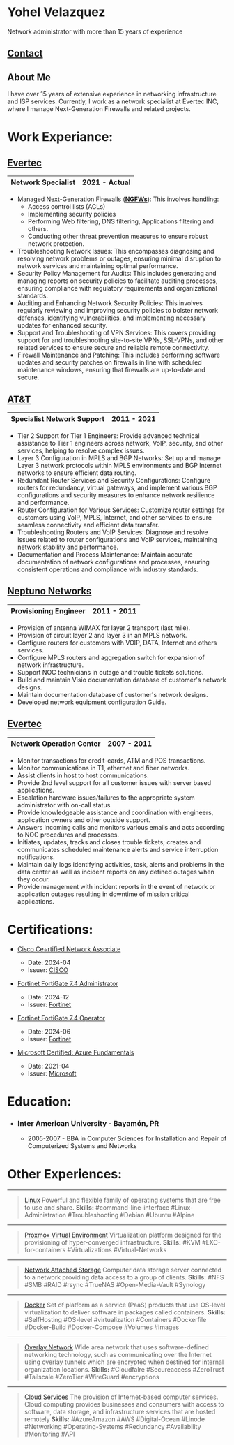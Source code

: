 # Yohel Velazquez

Network administrator with more than 15 years of experience

## [Contact](Contact.md)

## About Me

I have over 15 years of extensive experience in networking infrastructure and ISP services. Currently, I work as a network specialist at Evertec INC, where I manage Next-Generation Firewalls and related projects.

# Work Experiance:

## [Evertec](https://www.evertecinc.com)
| Network Specialist | 2021 - Actual |
| :----------------- | ------------- |

* Managed Next-Generation Firewalls (**[NGFWs](https://en.wikipedia.org/wiki/Next-generation_firewall)**): This involves handling:
  * Access control lists (ACLs)
  * Implementing security policies
  * Performing Web filtering, DNS filtering, Applications filtering and others.
  * Conducting other threat prevention measures to ensure robust network protection.
* Troubleshooting Network Issues: This encompasses diagnosing and resolving network problems or outages, ensuring minimal disruption to network services and maintaining optimal performance.
* Security Policy Management for Audits: This includes generating and managing reports on security policies to facilitate auditing processes, ensuring compliance with regulatory requirements and organizational standards.
* Auditing and Enhancing Network Security Policies: This involves regularly reviewing and improving security policies to bolster network defenses, identifying vulnerabilities, and implementing necessary updates for enhanced security.
* Support and Troubleshooting of VPN Services: This covers providing support for and troubleshooting site-to-site VPNs, SSL-VPNs, and other related services to ensure secure and reliable remote connectivity.
* Firewall Maintenance and Patching: This includes performing software updates and security patches on firewalls in line with scheduled maintenance windows, ensuring that firewalls are up-to-date and secure.
  
## [AT&T](https://www.business.att.com/learn/top-voices/one-unifies-its-business-with-an-att-mpls-vpn-solution.html)
| Specialist Network Support | 2011 - 2021 |
| :------------------------- | ----------: |

* Tier 2 Support for Tier 1 Engineers: Provide advanced technical assistance to Tier 1 engineers across network, VoIP, security, and other services, helping to resolve complex issues.
* Layer 3 Configuration in MPLS and BGP Networks: Set up and manage Layer 3 network protocols within MPLS environments and BGP Internet networks to ensure efficient data routing.
* Redundant Router Services and Security Configurations: Configure routers for redundancy, virtual gateways, and implement various BGP configurations and security measures to enhance network resilience and performance.
* Router Configuration for Various Services: Customize router settings for customers using VoIP, MPLS, Internet, and other services to ensure seamless connectivity and efficient data transfer.
* Troubleshooting Routers and VoIP Services: Diagnose and resolve issues related to router configurations and VoIP services, maintaining network stability and performance.
* Documentation and Process Maintenance: Maintain accurate documentation of network configurations and processes, ensuring consistent operations and compliance with industry standards.
  
## [Neptuno Networks](https://www.neptunopr.com)
| Provisioning Engineer | 2011 - 2011 |
| :-------------------- | ----------: |

* Provision of antenna WIMAX for layer 2 transport (last mile).
* Provision of circuit layer 2 and layer 3 in an MPLS network.
* Configure routers for customers with VOIP, DATA, Internet and others services.
* Configure MPLS routers and aggregation switch for expansion of network infrastructure.
* Support NOC technicians in outage and trouble tickets solutions.
* Build and maintain Visio documentation database of customer's network designs.
* Maintain documentation database of customer's network designs.
* Developed network equipment configuration Guide.

## [Evertec](https://www.evertecinc.com)
| Network Operation Center | 2007 - 2011 |
| :----------------------- | ----------: |

* Monitor transactions for credit-cards, ATM and POS transactions.
* Monitor communications in T1, ethernet and fiber networks.
* Assist clients in host to host communications.
* Provide 2nd level support for all customer issues with server based applications.
* Escalation hardware issues/failures to the appropriate system administrator with on-call status.
* Provide knowledgeable assistance and coordination with engineers, application owners and other outside support.
* Answers incoming calls and monitors various emails and acts according to NOC procedures and processes.
* Initiates, updates, tracks and closes trouble tickets; creates and communicates scheduled maintenance alerts and service interruption notifications.
* Maintain daily logs identifying activities, task, alerts and problems in the data center as well as incident reports on any defined outages when they occur.
* Provide management with incident reports in the event of network or application outages resulting in downtime of mission critical applications.

# Certifications:

* [Cisco Ce÷rtified Network Associate](https://www.credly.com/badges/97cfe41e-2d2a-46fd-88ff-7b3a00390c39)
  * Date: 2024-04
  * Issuer: [CISCO](https://www.cisco.com/site/us/en/learn/training-certifications/certifications/enterprise/ccna/index.html)
  
* [Fortinet FortiGate 7.4 Administrator](https://www.credly.com/badges/4feceb76-1f88-4c8a-8bb5-219bb25ae0b9)
  * Date: 2024-12
  * Issuer: [Fortinet](https://training.fortinet.com/local/staticpage/view.php?page=fcp_network_security)
  
* [Fortinet FortiGate 7.4 Operator](https://www.credly.com/badges/0a7c360f-c325-4165-b33a-2b42f7d8330c)
  * Date: 2024-06
  * Issuer: [Fortinet](https://training.fortinet.com/local/staticpage/view.php?page=library_fortigate-operator)

* [Microsoft Certified: Azure Fundamentals](https://www.credly.com/badges/981914e2-1cc7-432c-b2ff-741e2b1ac295)
  * Date: 2021-04
  * Issuer: [Microsoft]("https://learn.microsoft.com/en-us/credentials/certifications/azure-fundament)

# Education:

* ### Inter American University - Bayamón, PR
  * 2005-2007 - BBA in Computer Sciences for Installation and Repair of Computerized Systems and Networks
        
# Other Experiences:
---
  >[Linux](https://www.linux.org)
  >Powerful and flexible family of operating systems that are free to use and share.
  >**Skills:**
  >#command-line-interface #Linux-Administration #Troubleshooting 
  >#Debian #Ubuntu #Alpine
---
  >[Proxmox Virtual Environment](https://www.proxmox.com/en/ "Link about Proxmox Virtual Environment")
  >Virtualization platform designed for the provisioning of hyper-converged infrastructure.
  >**Skills:**
  >#KVM #LXC-for-containers #Virtualizations #Virtual-Networks
---
 > [Network Attached Storage](https://www.synology.com/)
 > Computer data storage server connected to a network providing data access to a group of clients.
 > **Skills:**
 > #NFS #SMB #RAID #rsync #TrueNAS #Open-Media-Vault #Synology
---
  >[Docker](https://www.docker.com)
  >Set of platform as a service (PaaS) products that use OS-level virtualization to deliver software in packages called containers.
  >**Skills:**
  >#SelfHosting #OS-level #virtualization #Containers #Dockerfile #Docker-Build #Docker-Compose #Volumes #Images
---
 > [Overlay Network](https://en.wikipedia.org/wiki/Overlay_network "Link about Overlay Network")
 > Wide area network that uses software-defined networking technology, such as communicating over the Internet using overlay tunnels which are encrypted when destined for internal organization locations.
 > **Skills:**
 > #Cloudfalre #Secureaccess #ZeroTrust #Tailscale #ZeroTier #WireGuard #encryptions
---
  >[Cloud Services](https://en.wikipedia.org/wiki/Cloud_computing#Service_models)
  >The provision of Internet-based computer services. Cloud computing provides businesses and consumers with access to software, data storage, and infrastructure services that are hosted remotely
  >**Skills:**
  >#AzureAmazon #AWS #Digital-Ocean #Linode #Networking #Operating-Systems #Redundancy #Availability #Monitoring #API